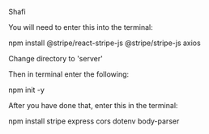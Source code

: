 Shafi

You will need to enter this into the terminal:

npm install @stripe/react-stripe-js @stripe/stripe-js axios

Change directory to 'server'

Then in terminal enter the following:

npm init -y

After you have done that, enter this in the terminal:

npm install stripe express cors dotenv body-parser